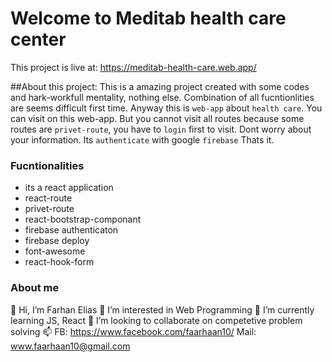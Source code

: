 # Welcome to Meditab health care center

This project is live at: https://meditab-health-care.web.app/

##About this project:
This is a amazing project created with some codes and hark-workfull mentality, nothing else.  Combination of all fucntionlities are seems difficult first time. Anyway this is  `web-app` about `health care`. You can visit on this web-app. But you cannot visit all routes because some routes are `privet-route`, you have to `login` first to visit. Dont worry about your information. Its `authenticate` with google `firebase` Thats it.


### Fucntionalities

- its a react application
- react-route
- privet-route
- react-bootstrap-componant
- firebase authenticaton
- firebase deploy
- font-awesome
- react-hook-form

### About me
👋 Hi, I’m Farhan Elias
👀 I’m interested in Web Programming
🌱 I’m currently learning JS, React
💞️ I’m looking to collaborate on competetive problem solving
📫 FB: https://www.facebook.com/faarhaan10/ Mail: www.faarhaan10@gmail.com
